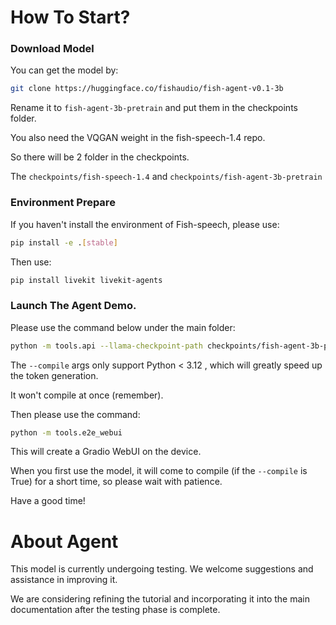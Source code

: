 # How To Start?

### Download Model

You can get the model by:

```bash
git clone https://huggingface.co/fishaudio/fish-agent-v0.1-3b
```

Rename it to ``fish-agent-3b-pretrain`` and put them in the checkpoints folder.

You also need the VQGAN weight in the fish-speech-1.4 repo.

So there will be 2 folder in the checkpoints.

The ``checkpoints/fish-speech-1.4`` and ``checkpoints/fish-agent-3b-pretrain``

### Environment Prepare

If you haven't install the environment of Fish-speech, please use:

```bash
pip install -e .[stable]
```

Then use:

```bash
pip install livekit livekit-agents
```

### Launch The Agent Demo.

Please use the command below under the main folder:

```bash
python -m tools.api --llama-checkpoint-path checkpoints/fish-agent-3b-pretrain/ --mode agent --compile
```

The ``--compile`` args only support Python < 3.12 , which will greatly speed up the token generation.

It won't compile at once (remember).

Then please use the command:

```bash
python -m tools.e2e_webui
```

This will create a Gradio WebUI on the device.

When you first use the model, it will come to compile (if the ``--compile`` is True) for a short time, so please wait with patience.

Have a good time!

# About Agent

This model is currently undergoing testing. We welcome suggestions and assistance in improving it.

We are considering refining the tutorial and incorporating it into the main documentation after the testing phase is complete.
